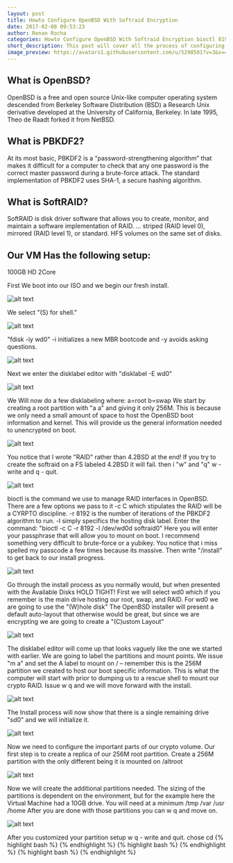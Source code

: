 ```yaml
---
layout: post
title: Howto Configure OpenBSD With Softraid Encryption
date: 2017-02-08 09:53:23
author: Renan Rocha
categories: Howto Configure OpenBSD With Softraid Encryption bioctl 8192 PBKDF2 algorithm CYRPTO discipline raid 
short_description: This post will cover all the process of configuring OpenBSD with total disk encryption
image_preview: https://avatars1.githubusercontent.com/u/5298501?v=3&s=466
---
```

## What is OpenBSD?

OpenBSD is a free and open source Unix-like computer operating system descended from Berkeley Software Distribution (BSD)
a Research Unix derivative developed at the University of California, Berkeley. 
In late 1995, Theo de Raadt forked it from NetBSD.

## What is PBKDF2?
At its most basic, PBKDF2 is a “password-strengthening algorithm” that makes it difficult for a computer to check that any one password is the correct master password during a brute-force attack. The standard implementation of PBKDF2 uses SHA-1, a secure hashing algorithm.

## What is SoftRAID?
SoftRAID is disk driver software that allows you to create, monitor, and maintain a software implementation of RAID. ... striped (RAID level 0), mirrored (RAID level 1), or standard. HFS volumes on the same set of disks.


## Our VM Has the following setup:
100GB HD
2Core

First We boot into our ISO and we begin our fresh install.

![alt text](https://raw.githubusercontent.com/valinux/blog/gh-pages/images/part1.png "Part 1") 

We select "(S) for shell."
<!--more-->

![alt text](https://raw.githubusercontent.com/valinux/blog/gh-pages/images/part2.png "Part 2")

"fdisk -iy wd0" -i initializes a new MBR bootcode and -y avoids asking questions.

![alt text](https://raw.githubusercontent.com/valinux/blog/gh-pages/images/part3.png "Part 3")

Next we enter the disklabel editor with "disklabel -E wd0"

![alt text](https://raw.githubusercontent.com/valinux/blog/gh-pages/images/part4.png "Part 4")

We Will now do a few disklabeling where:
a=root b=swap 
We start by creating a root partition with "a a" and giving it only 256M. 
This is because we only need a small amount of space to host the OpenBSD boot information and kernel. 
This will provide us the general information needed to unencrypted on boot.

![alt text](https://raw.githubusercontent.com/valinux/blog/gh-pages/images/part5.png "Part 5")

You notice that I wrote "RAID" rather than 4.2BSD at the end!
If you try to create the softraid on a FS labeled 4.2BSD it will fail. 
then i "w" and "q" w - write and q - quit.

![alt text](https://raw.githubusercontent.com/valinux/blog/gh-pages/images/part6.png "Part 6")

bioctl is the command we use to manage RAID interfaces in OpenBSD. 
There are a few options we pass to it -c C which stipulates the RAID will be a CYRPTO discipline. -r 8192 is the number of iterations of the PBKDF2 algorithm to run. -l simply specifics the hosting disk label. Enter the command: "bioctl -c C -r 8192 -l /dev/wd0d softraid0" Here you will enter your passphrase that will allow you to mount on boot. I recommend something very difficult to brute-force or a yubikey.
You notice that i miss spelled my passcode a few times because its massive.
Then write "/install" to get back to our install progress.

![alt text](https://raw.githubusercontent.com/valinux/blog/gh-pages/images/part7.png "Part 7")

Go through the install process as you normally would, but when presented with the Available Disks HOLD TIGHT! First we will select wd0 which if you remember is the main drive hosting our root, swap, and RAID. 
For wd0 we are going to use the "(W)hole disk"
The OpenBSD installer will present a default auto-layout that otherwise would be great, but since we are encrypting we are going to create a "(C)ustom Layout"

![alt text](https://raw.githubusercontent.com/valinux/blog/gh-pages/images/part8.png "Part 8")

The disklabel editor will come up that looks vaguely like the one we started with earlier. We are going to label the partitions and mount points.
We issue "m a" and set the A label to mount on / – remember this is the 256M partition we created to host our boot specific information. This is what the computer will start with prior to dumping us to a rescue shell to mount our crypto RAID. Issue w q and we will move forward with the install.

![alt text](https://raw.githubusercontent.com/valinux/blog/gh-pages/images/part9.png "Part 9")

The Install process will now show that there is a single remaining drive "sd0" and we will initialize it.

![alt text](https://raw.githubusercontent.com/valinux/blog/gh-pages/images/part10.png "Part 10")

Now we need to configure the important parts of our crypto volume. 
Our first step is to create a replica of our 256M root partition. 
Create a 256M partition with the only different being it is mounted on /altroot

![alt text](https://raw.githubusercontent.com/valinux/blog/gh-pages/images/part11.png "Part 11")

Now we will create the additional partitions needed. 
The sizing of the partitions is dependent on the environment, but for the example here the Virtual Machine had a 10GB drive. You will need at a minimum /tmp /var /usr /home After you are done with those partitions you can w q and move on.

![alt text](https://raw.githubusercontent.com/valinux/blog/gh-pages/images/part12.png "Part 12")

After you customized your partition setup w q - write and quit. 
chose cd 
{% highlight bash %}
{% endhighlight %}
{% highlight bash %}
{% endhighlight %}
{% highlight bash %}
{% endhighlight %}